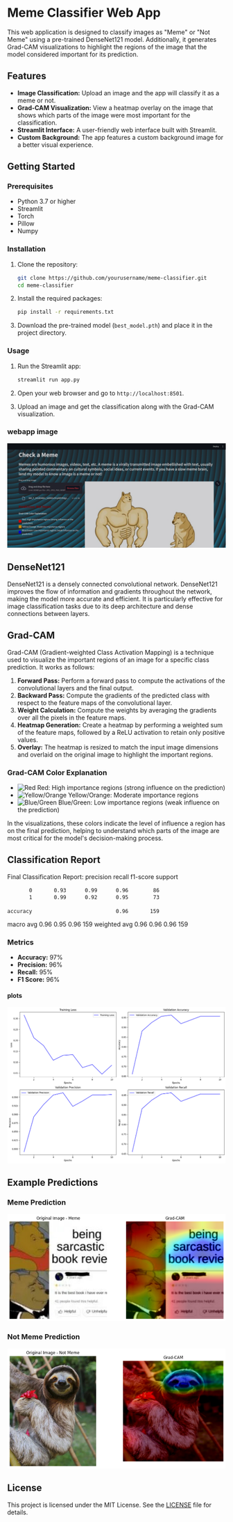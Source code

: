 # Meme Classifier Web App

This web application is designed to classify images as "Meme" or "Not Meme" using a pre-trained DenseNet121 model. Additionally, it generates Grad-CAM visualizations to highlight the regions of the image that the model considered important for its prediction.

## Features

- **Image Classification:** Upload an image and the app will classify it as a meme or not.
- **Grad-CAM Visualization:** View a heatmap overlay on the image that shows which parts of the image were most important for the classification.
- **Streamlit Interface:** A user-friendly web interface built with Streamlit.
- **Custom Background:** The app features a custom background image for a better visual experience.

## Getting Started

### Prerequisites

- Python 3.7 or higher
- Streamlit
- Torch
- Pillow
- Numpy

### Installation

1. Clone the repository:
    ```sh
    git clone https://github.com/yourusername/meme-classifier.git
    cd meme-classifier
    ```

2. Install the required packages:
    ```sh
    pip install -r requirements.txt
    ```

3. Download the pre-trained model (`best_model.pth`) and place it in the project directory.

### Usage

1. Run the Streamlit app:
    ```sh
    streamlit run app.py
    ```

2. Open your web browser and go to `http://localhost:8501`.

3. Upload an image and get the classification along with the Grad-CAM visualization.

### webapp image

![webpp](Screenshot.png)

## DenseNet121

DenseNet121 is a densely connected convolutional network. DenseNet121 improves the flow of information and gradients throughout the network, making the model more accurate and efficient. It is particularly effective for image classification tasks due to its deep architecture and dense connections between layers.

## Grad-CAM

Grad-CAM (Gradient-weighted Class Activation Mapping) is a technique used to visualize the important regions of an image for a specific class prediction. It works as follows:

1. **Forward Pass:** Perform a forward pass to compute the activations of the convolutional layers and the final output.
2. **Backward Pass:** Compute the gradients of the predicted class with respect to the feature maps of the convolutional layer.
3. **Weight Calculation:** Compute the weights by averaging the gradients over all the pixels in the feature maps.
4. **Heatmap Generation:** Create a heatmap by performing a weighted sum of the feature maps, followed by a ReLU activation to retain only positive values.
5. **Overlay:** The heatmap is resized to match the input image dimensions and overlaid on the original image to highlight the important regions.

### Grad-CAM Color Explanation

- ![Red](https://via.placeholder.com/15/f03c15/000000?text=+) Red: High importance regions (strong influence on the prediction)
- ![Yellow/Orange](https://via.placeholder.com/15/FFA500/000000?text=+) Yellow/Orange: Moderate importance regions
- ![Blue/Green](https://via.placeholder.com/15/007bff/000000?text=+) Blue/Green: Low importance regions (weak influence on the prediction)

In the visualizations, these colors indicate the level of influence a region has on the final prediction, helping to understand which parts of the image are most critical for the model's decision-making process.


## Classification Report

Final Classification Report:
              precision    recall  f1-score   support

           0       0.93      0.99      0.96        86
           1       0.99      0.92      0.95        73

    accuracy                           0.96       159
   macro avg       0.96      0.95      0.96       159
weighted avg       0.96      0.96      0.96       159

### Metrics

- **Accuracy:** 97%
- **Precision:** 96%
- **Recall:** 95%
- **F1 Score:** 96%
#### plots
 ![result plots](outputs/metrics.png)

## Example Predictions

### Meme Prediction

![Meme Prediction](outputs/output.png)

### Not Meme Prediction

![Not Meme Prediction](outputs/output2.png)

## License

This project is licensed under the MIT License. See the [LICENSE](LICENSE) file for details.
